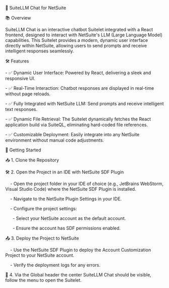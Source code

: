 🚀 SuiteLLM Chat for NetSuite

📚 Overview

SuiteLLM Chat is an interactive chatbot Suitelet integrated with a React frontend, designed to interact with NetSuite's LLM (Large Language Model) capabilities. This Suitelet provides a modern, dynamic user interface directly within NetSuite, allowing users to send prompts and receive intelligent responses seamlessly.

🛠️ Features

\- ✅ Dynamic User Interface: Powered by React, delivering a sleek and responsive UI.

\- ✅ Real-Time Interaction: Chatbot responses are displayed in real-time without page reloads.

\- ✅ Fully Integrated with NetSuite LLM: Send prompts and receive intelligent text responses.

\- ✅ Dynamic File Retrieval: The Suitelet dynamically fetches the React application build via SuiteQL, eliminating hard-coded file references.

\- ✅ Customizable Deployment: Easily integrate into any NetSuite environment without manual code adjustments.

🚀 Getting Started

📥 1. Clone the Repository

🛠️ 2. Open the Project in an IDE with NetSuite SDF Plugin

    - Open the project folder in your IDE of choice (e.g., JetBrains WebStorm, Visual Studio Code) where the NetSuite SDF Plugin is installed.

    - Navigate to the NetSuite Plugin Settings in your IDE.

    - Configure the project settings:

      - Select your NetSuite account as the default account.

      - Ensure the account has SDF permissions enabled.

📤 3. Deploy the Project to NetSuite

    - Use the NetSuite SDF Plugin to deploy the Account Customization Project to your NetSuite account.

    - Verify the deployment logs for any errors.

🚀 4. Via the Global header the center SuiteLLM Chat should be visible, follow the menu to open the Suitelet.
